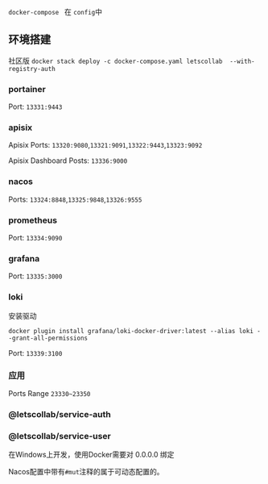`docker-compose ` 在 `config`中

## 环境搭建

社区版
`docker stack deploy -c docker-compose.yaml letscollab  --with-registry-auth`

### portainer

Port: `13331:9443`

### apisix

Apisix Ports: `13320:9080`,`13321:9091`,`13322:9443`,`13323:9092`

Apisix Dashboard Posts: `13336:9000`

### nacos

Ports: `13324:8848`,`13325:9848`,`13326:9555`

### prometheus

Port: `13334:9090`

### grafana

Port: `13335:3000`

### loki

安装驱动

`docker plugin install grafana/loki-docker-driver:latest --alias loki --grant-all-permissions`

Port: `13339:3100`

### 应用

Ports Range `23330~23350`

### @letscollab/service-auth

### @letscollab/service-user

在Windows上开发，使用Docker需要对 0.0.0.0 绑定


Nacos配置中带有`#mut`注释的属于可动态配置的。
